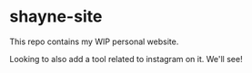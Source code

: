 # shayne-site

This repo contains my WIP personal website.

Looking to also add a tool related to instagram on it. We'll see!
